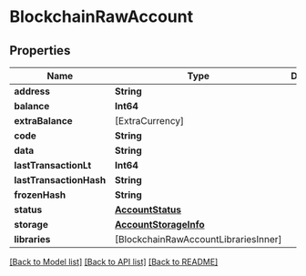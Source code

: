 # BlockchainRawAccount

## Properties
Name | Type | Description | Notes
------------ | ------------- | ------------- | -------------
**address** | **String** |  | 
**balance** | **Int64** |  | 
**extraBalance** | [ExtraCurrency] |  | [optional] 
**code** | **String** |  | [optional] 
**data** | **String** |  | [optional] 
**lastTransactionLt** | **Int64** |  | 
**lastTransactionHash** | **String** |  | [optional] 
**frozenHash** | **String** |  | [optional] 
**status** | [**AccountStatus**](AccountStatus.md) |  | 
**storage** | [**AccountStorageInfo**](AccountStorageInfo.md) |  | 
**libraries** | [BlockchainRawAccountLibrariesInner] |  | [optional] 

[[Back to Model list]](../README.md#documentation-for-models) [[Back to API list]](../README.md#documentation-for-api-endpoints) [[Back to README]](../README.md)


